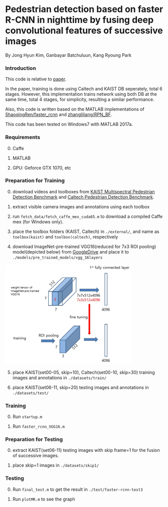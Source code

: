 # Pedestrian detection based on faster R-CNN in nighttime by fusing deep convolutional features of successive images
By Jong Hyun Kim, Ganbayar Batchuluun, Kang Ryoung Park

### Introduction
This code is relative to [paper](https://www.sciencedirect.com/science/article/pii/S0957417418304354).

In the paper, training is done using Caltech and KAIST DB seperately, total 6 stages. However, this implementation trains network using both DB at the same time, total 4 stages, for simplicity, resulting a similar performance.

Also, this code is written based on the MATLAB implementations of [ShaoqingRen/faster_rcnn](https://github.com/ShaoqingRen/faster_rcnn) and [zhangliliang/RPN_BF](https://github.com/zhangliliang/RPN_BF).

This code has been tested on Windows7 with MATLAB 2017a.

### Requirements

0. Caffe

0. MATLAB

0. GPU: Geforce GTX 1070, etc

### Preparation for Training

0. download videos and toolboxes from [KAIST Multispectral Pedestrian Detection Benchmark](https://sites.google.com/site/pedestrianbenchmark/home) and [Caltech Pedestrian Detection Benchmark](http://www.vision.caltech.edu/Image_Datasets/CaltechPedestrians/).

0. extract visible camera images and annotations using each toolbox 

0. run `fetch_data/fetch_caffe_mex_cuda65.m` to download a compiled Caffe mex (for Windows only).

0. place the toolbox folders (KAIST, Caltech) in `./external/`, and name as `toolbox(kaist)` and `toolbox(caltech)`, respectively

0. download ImageNet-pre-trained VGG16(reduced for 7x3 ROI pooling) model(depicted below) from [GoogleDrive](https://drive.google.com/uc?export=download&id=1HIFDJtforADOt0M9P10AIUrY8qsA3MVc) and place it to `./models/pre_trained_models/vgg_16layers`

<div align="left">
    <img src="/images/fine_tuning.jpg" width="400px"</img> 
</div>

5. place KAIST(set00-05, skip=10), Caltech(set00-10, skip=30) training images and annotations in `./datasets/train/`

6. place KAIST(set06-11, skip=20) testing images and annotations in `./datasets/test/`

### Training

0. Run `startup.m`

0. Run `faster_rcnn_VGG16.m`

### Preparation for Testing

0. extract KAIST(set06-11) testing images with skip frame=1 for the fusion of successive images.

0. place skip=1 images in `./datasets/skip1/`

### Testing

0. Run `final_test.m` to get the result in `./test/faster-rcnn-test3`

0. Run `plotMR.m` to see the graph

